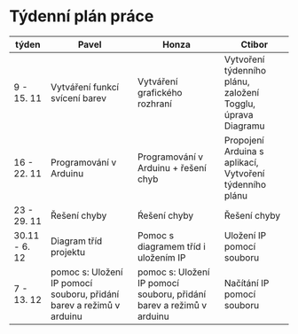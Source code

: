 <h1>Týdenní plán práce</h1>

|týden   |  Pavel | Honza  | Ctibor|
|---|---|---|---|
| 9 - 15. 11  |Vytváření funkcí svícení barev   |Vytváření grafického rozhraní   |Vytvoření týdenního plánu, založení Togglu, úprava Diagramu   |
| 16 - 22. 11  |Programování v Arduinu   |Programování v Arduinu + řešení chyb   |Propojení Arduina s aplikací, Vytvoření týdenního plánu   |
| 23 - 29. 11  |Řešení chyby   |Ŕešení chyby   |Řešení chyby|
| 30.11 - 6. 12  |Diagram tříd projektu   |Pomoc s diagramem tříd i uložením IP  |Uložení IP pomocí souboru |
| 7 - 13. 12  |pomoc s: Uložení IP pomocí souboru, přidání barev a režimů v arduinu   |pomoc s: Uložení IP pomocí souboru, přidání barev a režimů v arduinu |Načítání IP pomocí souboru |
